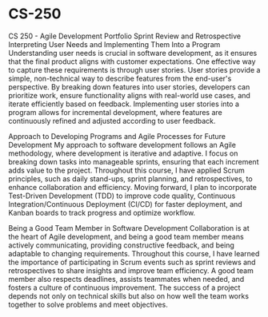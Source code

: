 # CS-250
CS 250 - Agile Development Portfolio
Sprint Review and Retrospective
Interpreting User Needs and Implementing Them Into a Program
Understanding user needs is crucial in software development, as it ensures that the final product aligns with customer expectations. One effective way to capture these requirements is through user stories. User stories provide a simple, non-technical way to describe features from the end-user's perspective. By breaking down features into user stories, developers can prioritize work, ensure functionality aligns with real-world use cases, and iterate efficiently based on feedback. Implementing user stories into a program allows for incremental development, where features are continuously refined and adjusted according to user feedback.

Approach to Developing Programs and Agile Processes for Future Development
My approach to software development follows an Agile methodology, where development is iterative and adaptive. I focus on breaking down tasks into manageable sprints, ensuring that each increment adds value to the project. Throughout this course, I have applied Scrum principles, such as daily stand-ups, sprint planning, and retrospectives, to enhance collaboration and efficiency. Moving forward, I plan to incorporate Test-Driven Development (TDD) to improve code quality, Continuous Integration/Continuous Deployment (CI/CD) for faster deployment, and Kanban boards to track progress and optimize workflow.

Being a Good Team Member in Software Development
Collaboration is at the heart of Agile development, and being a good team member means actively communicating, providing constructive feedback, and being adaptable to changing requirements. Throughout this course, I have learned the importance of participating in Scrum events such as sprint reviews and retrospectives to share insights and improve team efficiency. A good team member also respects deadlines, assists teammates when needed, and fosters a culture of continuous improvement. The success of a project depends not only on technical skills but also on how well the team works together to solve problems and meet objectives.
